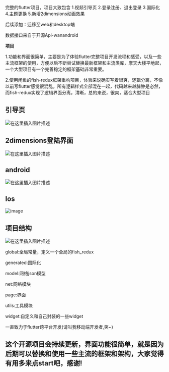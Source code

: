 完整的flutter项目，项目大致包含
1.视频引导页
2.登录注册、退出登录
3.国际化
4.主题更换
5.新增2dimensions动画效果

后续添加：迁移至web和desktop端

数据接口来自于开源Api-wanandroid

**项目**

1.功能和界面很简单，主要是为了体验flutter完整项目开发流程和感受，以及一些主流框架的使用，方便以后不断尝试替换最新框架和主流类库，摩天大楼平地起，一个大型项目有一个完善稳定的框架基础非常重要。

2.使用闲鱼的fish-redux框架重构项目，体验来说确实写着很爽，逻辑分离，不像以前写flutter感觉很混乱，所有逻辑样式全部混在一起，代码越来越臃肿是必然，而fish-redux实现了逻辑界面分离，清晰，总的来说，很爽，适合大型项目

## **引导页**
![在这里插入图片描述](https://raw.githubusercontent.com/mingtianguohou100/wanandroid-flutter/master/resources/gif/startPage.gif)


## **2dimensions登陆界面**
![在这里插入图片描述](https://raw.githubusercontent.com/mingtianguohou100/wanandroid-flutter/master/resources/gif/demonstration_login.gif)



## **android**
![在这里插入图片描述](https://raw.githubusercontent.com/mingtianguohou100/wanandroid-flutter/master/resources/images/android_img.jpg)

## **Ios**
![image](https://raw.githubusercontent.com/mingtianguohou100/wanandroid-flutter/master/resources/images/ios_img.jpg)




## **项目结构**
![在这里插入图片描述](https://raw.githubusercontent.com/mingtianguohou100/wanandroid-flutter/master/resources/project_resources/project_structure.png)

 global:全局常量，定义一个全局的fish_redux
 
generated:国际化

 model:网络json模型
 
net:网络模块

page:界面
  
utils:工具模块

widget:自定义和自己封装的一些widget








一直致力于flutter跨平台开发(请叫我移动端开发者,笑~)





## 这个开源项目会持续更新，界面功能很简单，就是因为后期可以替换和使用一些主流的框架和架构，大家觉得有用多来点start吧，感谢!


